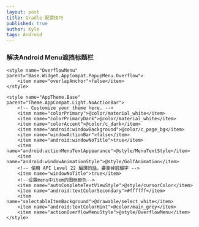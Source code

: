 ```yaml
---
layout: post
title: Gradle 配置技巧
published: true
author: Kyle
tags: Android
---
```


### 解决Android Menu遮挡标题栏

    <style name="OverflowMenu" parent="Base.Widget.AppCompat.PopupMenu.Overflow">
        <item name="overlapAnchor">false</item>
    </style>

    <style name="AppTheme.Base" parent="Theme.AppCompat.Light.NoActionBar">
        <!-- Customize your theme here. -->
        <item name="colorPrimary">@color/material_white</item>
        <item name="colorPrimaryDark">@color/material_white</item>
        <item name="colorAccent">@color/c_dark</item>
        <item name="android:windowBackground">@color/c_page_bg</item>
        <item name="windowActionBar">false</item>
        <item name="android:windowNoTitle">true</item>
        <item name="android:actionMenuTextAppearance">@style/MenuTextStyle</item>
        <item name="android:windowAnimationStyle">@style/GolfAnimation</item>
        <!-- 使用 API Level 22 編譯的話，要拿掉前綴字 -->
        <item name="windowNoTitle">true</item>
        <!--设置menu中item的图标颜色-->
        <item name="autoCompleteTextViewStyle">@style/cursorColor</item>
        <item name="android:textColorSecondary">#ffffff</item>
        <item name="selectableItemBackground">@drawable/select_white</item>
        <item name="android:textColorHint">@color/main_grey</item>
        <item name="actionOverflowMenuStyle">@style/OverflowMenu</item>
    </style>